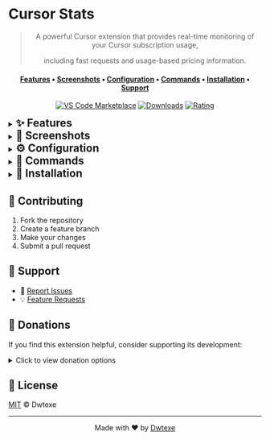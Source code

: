 # Cursor Stats

<div align="center">

> A powerful Cursor extension that provides real-time monitoring of your Cursor subscription usage,
>
> including fast requests and usage-based pricing information.

#### [Features](#section-features) • [Screenshots](#section-screenshots) • [Configuration](#section-configuration) • [Commands](#section-commands) • [Installation](#section-install) • [Support](#-support)

[![VS Code Marketplace](https://img.shields.io/visual-studio-marketplace/v/Dwtexe.cursor-stats.svg?style=flat-square&label=VS%20Code%20Marketplace&logo=visual-studio-code)](https://marketplace.visualstudio.com/items?itemName=Dwtexe.cursor-stats) [![Downloads](https://img.shields.io/visual-studio-marketplace/d/Dwtexe.cursor-stats.svg?style=flat-square)](https://marketplace.visualstudio.com/items?itemName=Dwtexe.cursor-stats) [![Rating](https://img.shields.io/visual-studio-marketplace/r/Dwtexe.cursor-stats.svg?style=flat-square)](https://marketplace.visualstudio.com/items?itemName=Dwtexe.cursor-stats)

</div>

<details id="section-features">
<summary style="cursor: pointer"><h2 style="display: inline">✨ Features</h2></summary>

#### Core Features

- 🚀 Real-time usage monitoring
- 👥 Team usage tracking
- 📊 Premium request analytics
- 💰 Usage-based pricing insights
- 🔄 Smart cooldown system
- 🔔 Intelligent notifications
- 💸 Spending alerts
- 💳 Mid-month payment tracking

#### Advanced Features

- 🎨 Customizable status bar
- 📈 Progress bar visualization
- 🌍 Multi-currency support
- 📝 Diagnostic reporting
- ⚡ Command palette integration
- 🌙 Cursor Nightly version support
- 🔄 GitHub release updates
- 🔒 Secure token management

</details>
<details id="section-screenshots">
<summary style="cursor: pointer"><h2 style="display: inline">📸 Screenshots</h2></summary>
<table align="center">
<tr>
<td width="50%" "><img src="https://github.com/user-attachments/assets/08b36e46-c8eb-4c39-8500-fc0caeb5399e" width="100%"/></td>
<td width="50%" "><img src="https://github.com/user-attachments/assets/27f344d2-a3f7-4c13-98f2-20fdbb315430" width="100%"/></td>
</tr>
<tr>
<td align="center" ">Default UI</td>
<td align="center" ">Custom Currency</td>
</tr>
<tr>
<td width="50%" "><img src="https://github.com/user-attachments/assets/8ab6a112-3183-4d39-92c0-0bdb79c7d621" width="100%"/></td>
<td width="50%" "><img src="https://github.com/user-attachments/assets/64a88004-96e6-4c24-83cd-bddfb1b7c969" width="100%"/></td>
</tr>
<tr>
<td align="center" ">Progress Bars</td>
<td align="center" ">Settings</td>
</tr>
</table>
</details>

<details id="section-configuration">
<summary style="cursor: pointer"><h2 style="display: inline">⚙️ Configuration</h2></summary>

| Setting | Description | Default |
|---------|-------------|---------|
| `cursorStats.enableLogging` | Enable detailed logging | `true` |
| `cursorStats.enableStatusBarColors` | Toggle colored status bar | `true` |
| `cursorStats.statusBarColorThresholds` | Customize status bar text color based on usage percentage | `Array of 14 color thresholds` |
| `cursorStats.enableAlerts` | Enable usage alerts | `true` |
| `cursorStats.usageAlertThresholds` | Percentage thresholds for usage alerts | `[10, 30, 50, 75, 90, 100]` |
| `cursorStats.showTotalRequests` | Show sum of all requests instead of only fast requests | `false` |
| `cursorStats.refreshInterval` | Update frequency (seconds) | `60` |
| `cursorStats.spendingAlertThreshold` | Spending alert threshold (in your selected currency) | `1` |
| `cursorStats.currency` | Custom currency conversion | `USD` |
| `cursorStats.showProgressBars` | Enable progress visualization | `false` |
| `cursorStats.progressBarLength` | Progress bar length (for progress visualization) | `10` |
| `cursorStats.progressBarWarningThreshold` | Percentage threshold for progress bar warning (yellow) | `50` |
| `cursorStats.progressBarCriticalThreshold` | Percentage threshold for progress bar critical (red) | `75` |
| `cursorStats.customDatabasePath` | Custom path to Cursor database | `""` |
| `cursorStats.excludeWeekends` | Exclude weekends from period progress and daily calculations | `false` |
| `cursorStats.showDailyRemaining` | Show estimated fast requests remaining per day | `false` |
| `cursorStats.language` | Language for extension interface and messages | `en` |
| `cursorStats.showChangelogOnUpdate` | Show changelog popup and update notifications when extension updates | `true` |

</details>

<details id="section-commands">
<summary style="cursor: pointer"><h2 style="display: inline">🔧 Commands</h2></summary>

| Command | Description |
|---------|-------------|
| `cursor-stats.refreshStats` | Manually refresh statistics |
| `cursor-stats.openSettings` | Open extension settings |
| `cursor-stats.setLimit` | Configure usage-based pricing settings |
| `cursor-stats.selectCurrency` | Change display currency |
| `cursor-stats.selectLanguage` | Select language for extension interface |
| `cursor-stats.createReport` | Generate diagnostic report |

</details>

<details id="section-install">
<summary style="cursor: pointer"><h2 style="display: inline">🚀 Installation</h2></summary>
  
#### VS Code Marketplace

1. Open VS Code
2. Press `Ctrl+P` / `⌘P`
3. Run `ext install Dwtexe.cursor-stats`

Or install directly from [VS Code Marketplace](https://marketplace.visualstudio.com/items?itemName=Dwtexe.cursor-stats)

#### Manual Installation

1. Download the latest `.vsix` from [Releases](https://github.com/Dwtexe/cursor-stats/releases)
2. Open Cursor
3. Press `Ctrl+Shift+P` / `⌘⇧P`
4. Run `Install from VSIX`
5. Select the downloaded file

</details>

## 🤝 Contributing

1. Fork the repository
2. Create a feature branch
3. Make your changes
4. Submit a pull request

## 💬 Support

- 🐛 [Report Issues](https://github.com/Dwtexe/cursor-stats/issues)
- 💡 [Feature Requests](https://github.com/Dwtexe/cursor-stats/issues/new)

## 💝 Donations

If you find this extension helpful, consider supporting its development:

<details>
<summary>Click to view donation options</summary>

### Buy Me A Coffee

<a href="https://www.buymeacoffee.com/dwtexe" target="_blank"><img src="https://www.buymeacoffee.com/assets/img/custom_images/orange_img.png" alt="Buy Me A Coffee" style="height: 41px !important;width: 174px !important;box-shadow: 0px 3px 2px 0px rgba(190, 190, 190, 0.5) !important;-webkit-box-shadow: 0px 3px 2px 0px rgba(190, 190, 190, 0.5) !important;" ></a>

### Binance

- **ID**: `39070620`

### USDT

- **Multi-Chain** (BEP20/ERC20/Arbitrum One/Optimism):

  ```
  0x88bfb527158387f8f74c5a96a0468615d06f3899
  ```

- **TRC20**:

  ```
  TPTnapCanmrsfcMVAyn4YiC6dLP8Wx1Czb
  ```

</details>

## 📄 License

[MIT](LICENSE) © Dwtexe

---

<div align="center">

Made with ❤️ by [Dwtexe](https://github.com/Dwtexe)

</div>
